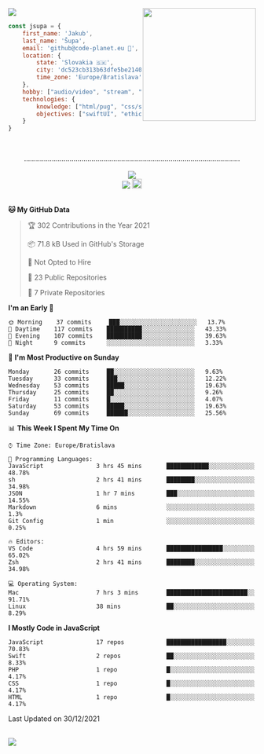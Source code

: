 
<img src="https://creepy-corp.eu/pika-bg.png">
<img align='right' src="https://creepy-corp.eu/pika.gif" width="230">
<br>

```js
const jsupa = {
    first_name: 'Jakub',
    last_name: 'Šupa',
    email: 'github@code-planet.eu 📧',
    location: {
        state: 'Slovakia 🇸🇰',
        city: 'dc523cb313b63dfe5be2140b0c05b3bc',
        time_zone: 'Europe/Bratislava'
    },
    hobby: ["audio/video", "stream", "3D modelling/printing", "crypto (XRP 🤍)", "IoT/DIY", "tech"],
    technologies: {
        knowledge: ["html/pug", "css/scss", "javascript/jquery", "vue/react", "nodejs", "ruby on rails", "php", "pgsql/mysql"],
        objectives: ["swiftUI", "ethical hacking", "boost all knowledge to master class"]
    }
}

  ```

<br>
<p align="center">
.............................................................................................................
<br><br>
<a href="https://wakatime.com/@698e3ae2-2e7a-4cf6-a9e7-192f2b7d1525"><img src="https://wakatime.com/badge/user/698e3ae2-2e7a-4cf6-a9e7-192f2b7d1525.svg"></a><br>
<img src="https://visitor-badge.laobi.icu/badge?page_id=jsupa.jsupa">
<a href='https://ko-fi.com/Y8Y246Y0V' target='_blank'>
    <img src="https://img.shields.io/badge/buy%20me%20a%20coffee-donate-yellow.svg" alt="Buy Me A Coffee donate button" height="20px"/>
</a>
<br><br>

<!--START_SECTION:waka-->
**🐱 My GitHub Data** 

> 🏆 302 Contributions in the Year 2021
 > 
> 📦 71.8 kB Used in GitHub's Storage 
 > 
> 🚫 Not Opted to Hire
 > 
> 📜 23 Public Repositories 
 > 
> 🔑 7 Private Repositories  
 > 
**I'm an Early 🐤** 

```text
🌞 Morning    37 commits     ███░░░░░░░░░░░░░░░░░░░░░░   13.7% 
🌆 Daytime    117 commits    ██████████░░░░░░░░░░░░░░░   43.33% 
🌃 Evening    107 commits    ██████████░░░░░░░░░░░░░░░   39.63% 
🌙 Night      9 commits      ░░░░░░░░░░░░░░░░░░░░░░░░░   3.33%

```
📅 **I'm Most Productive on Sunday** 

```text
Monday       26 commits     ██░░░░░░░░░░░░░░░░░░░░░░░   9.63% 
Tuesday      33 commits     ███░░░░░░░░░░░░░░░░░░░░░░   12.22% 
Wednesday    53 commits     █████░░░░░░░░░░░░░░░░░░░░   19.63% 
Thursday     25 commits     ██░░░░░░░░░░░░░░░░░░░░░░░   9.26% 
Friday       11 commits     █░░░░░░░░░░░░░░░░░░░░░░░░   4.07% 
Saturday     53 commits     █████░░░░░░░░░░░░░░░░░░░░   19.63% 
Sunday       69 commits     ██████░░░░░░░░░░░░░░░░░░░   25.56%

```


📊 **This Week I Spent My Time On** 

```text
⌚︎ Time Zone: Europe/Bratislava

💬 Programming Languages: 
JavaScript               3 hrs 45 mins       ████████████░░░░░░░░░░░░░   48.78% 
sh                       2 hrs 41 mins       ████████░░░░░░░░░░░░░░░░░   34.98% 
JSON                     1 hr 7 mins         ███░░░░░░░░░░░░░░░░░░░░░░   14.55% 
Markdown                 6 mins              ░░░░░░░░░░░░░░░░░░░░░░░░░   1.3% 
Git Config               1 min               ░░░░░░░░░░░░░░░░░░░░░░░░░   0.25%

🔥 Editors: 
VS Code                  4 hrs 59 mins       ████████████████░░░░░░░░░   65.02% 
Zsh                      2 hrs 41 mins       ████████░░░░░░░░░░░░░░░░░   34.98%

💻 Operating System: 
Mac                      7 hrs 3 mins        ███████████████████████░░   91.71% 
Linux                    38 mins             ██░░░░░░░░░░░░░░░░░░░░░░░   8.29%

```

**I Mostly Code in JavaScript** 

```text
JavaScript               17 repos            █████████████████░░░░░░░░   70.83% 
Swift                    2 repos             ██░░░░░░░░░░░░░░░░░░░░░░░   8.33% 
PHP                      1 repo              █░░░░░░░░░░░░░░░░░░░░░░░░   4.17% 
CSS                      1 repo              █░░░░░░░░░░░░░░░░░░░░░░░░   4.17% 
HTML                     1 repo              █░░░░░░░░░░░░░░░░░░░░░░░░   4.17%

```



 Last Updated on 30/12/2021
<!--END_SECTION:waka-->

</p><br>
<img src="https://creepy-corp.eu/pika-bg-bottom.png">
